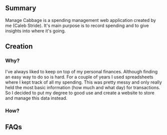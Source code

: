 ## Summary

Manage Cabbage is a spending management web application created by me (Caleb Stride). It's main purpose is to record spending and to give insights into where it's going.


<div id="docMenuArea"> </div>

## Creation
### Why?
I've always liked to keep on top of my personal finances. Although finding an easy way to do so is hard. For a couple of years I used spreadsheets where I kept track of all my spending. This was pretty messy and only really held the most basic information (how much and what day) for transactions. So I decided to put my degree to good use and create a website to store and manage this data instead.

### How?


## FAQs